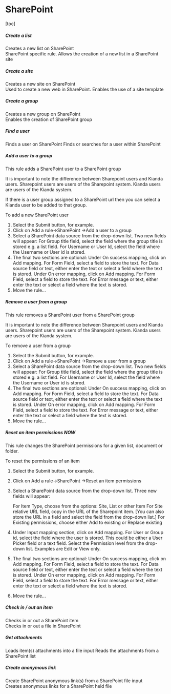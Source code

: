 # SharePoint

[toc]

##### Create a list 	 
Creates a new list on SharePoint	
SharePoint specific rule. Allows the creation of a new list in a SharePoint site		

##### Create a site 
Creates a new site on SharePoint	
Used to create a new web in SharePoint. Enables the use of a site template		

##### Create a group
Creates a new group on SharePoint	
Enables the creation of SharePoint group		

##### Find a user
Finds a user on SharePoint	Finds or searches for a user within SharePoint		

##### Add a user to a group
This rule adds a SharePoint user to a SharePoint group

It is important to note the difference between Sharepoint users and Kianda users.  Sharepoint users are users of the Sharepoint system.  Kianda users are users of the Kianda system.

If there is a user group assigned to a SharePoint url then you can select a Kianda user to be added to that group.

To add a new SharePoint user
1. Select the Submit button, for example.
2. Click on Add a rule->SharePoint ->Add a user to a group
3. Select a SharePoint data source from the drop-down list.  Two new fields will appear: 
	For Group title field, select the field where the group title is stored e.g. a list field.
	For Username or User Id, select the field where the Username or User id is stored.
7. The final two sections are optional:
	Under On success mapping, click on Add mapping. 
		For Form Field, select a field to store the text. 
		For Data source field or text, either enter the text or 
			select a field where the text is stored.
	Under On error mapping, click on Add mapping. 
		For Form Field, select a field to store the text. 
		For Error message or text, either enter the text or 
			select a field where the text is stored.
10. Move the rule...

##### Remove a user from a group
This rule removes a SharePoint user from a SharePoint group

It is important to note the difference between Sharepoint users and Kianda users.  Sharepoint users are users of the Sharepoint system.  Kianda users are users of the Kianda system.

To remove a user from a group
1. Select the Submit button, for example.
2. Click on Add a rule->SharePoint ->Remove a user from a group
3. Select a SharePoint data source from the drop-down list.  Two new fields will appear: 
	For Group title field, select the field where the group title is stored e.g. a list field.
	For Username or User Id, select the field where the Username or User id is stored.
7. The final two sections are optional:
	Under On success mapping, click on Add mapping. 
		For Form Field, select a field to store the text. 
		For Data source field or text, either enter the text or 
			select a field where the text is stored.
	Under On error mapping, click on Add mapping. 
		For Form Field, select a field to store the text. 
		For Error message or text, either enter the text or 
			select a field where the text is stored.
10. Move the rule...


##### Reset an item permissions NOW
This rule changes the SharePoint permissions for a given list, document or folder.

To reset the permissions of an item 
1. Select the Submit button, for example.
2. Click on Add a rule->SharePoint ->Reset an item permissions
3. Select a SharePoint data source from the drop-down list.  Three new fields will appear:

 	For Item Type, choose from the options: Site, List or other Item
 	For Site relative URL field, copy in the URL of the Sharepoint item. [You can also store 			the URL in a field and select the field from the drop-down list.]
 	For Existing permissions, choose either Add to existing or Replace existing
6. Under Input mapping section, click on Add mapping.
	For User or Group id, select the field where the user is stored.  This could be either a       			User Picker field or a text field.
	Select the Permission level from the drop-down list.  Examples are Edit or View only.
7. The final two sections are optional:
	Under On success mapping, click on Add mapping. 
		For Form Field, select a field to store the text. 
		For Data source field or text, either enter the text or 
			select a field where the text is stored.
	Under On error mapping, click on Add mapping. 
		For Form Field, select a field to store the text. 
		For Error message or text, either enter the text or 
			select a field where the text is stored.
10. Move the rule...

##### Check in / out an item 
Checks in or out a SharePoint item	
Checks in or out a file in SharePoint		

##### Get attachments 
Loads item(s) attachments into a file input	
Reads the attachments from a SharePoint list 		

##### Create anonymous link  
Create SharePoint anonymous link(s) from a SharePoint file input	
Creates anonymous links for a SharePoint held file	